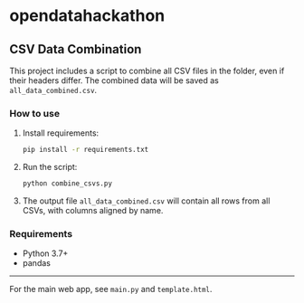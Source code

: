 # opendatahackathon

## CSV Data Combination

This project includes a script to combine all CSV files in the folder, even if their headers differ. The combined data will be saved as `all_data_combined.csv`.

### How to use

1. Install requirements:
	```sh
	pip install -r requirements.txt
	```
2. Run the script:
	```sh
	python combine_csvs.py
	```
3. The output file `all_data_combined.csv` will contain all rows from all CSVs, with columns aligned by name.

### Requirements

- Python 3.7+
- pandas

---
For the main web app, see `main.py` and `template.html`.